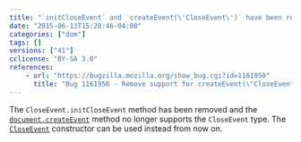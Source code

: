 ```yaml
---
title: "`initCloseEvent` and `createEvent(\'CloseEvent\')` have been removed"
date: "2015-06-13T15:20:46-04:00"
categories: ["dom"]
tags: []
versions: ["41"]
cclicense: "BY-SA 3.0"
references:
    - url: "https://bugzilla.mozilla.org/show_bug.cgi?id=1161950"
      title: "Bug 1161950 - Remove support for createEvent(\"CloseEvent\") / initCloseEvent"
---
```

The `CloseEvent.initCloseEvent` method has been removed and the [`document.createEvent`](https://developer.mozilla.org/docs/Web/API/Document/createEvent) method no longer supports the `CloseEvent` type. The [`CloseEvent`](https://developer.mozilla.org/docs/Web/API/CloseEvent/CloseEvent) constructor can be used instead from now on.
